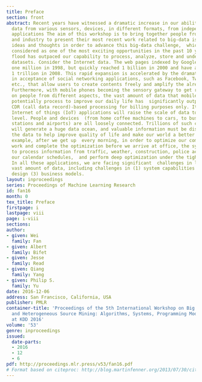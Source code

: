 ```yaml
---
title: Preface
section: front
abstract: Recent years have witnessed a dramatic increase in our ability to collect
  data from various sensors, devices, in different formats, from independent or connected
  applications The aim of this workshop is to bring together people from both academia
  and industry to present their most recent work related to big-data issues, and exchange
  ideas and thoughts in order to advance this big-data challenge,  which has been
  considered as one of the most exciting opportunities in the past 10 years. Big data
  flood has outpaced our capability to process, analyze, store and understand these
  datasets. Consider the Internet data. The web pages indexed by Google were around
  one million in 1998, but quickly reached 1 billion in 2000 and have already exceeded
  1 trillion in 2008. This rapid expansion is accelerated by the dramatic increase
  in acceptance of social networking applications, such as Facebook, Twitter, Weibo,
  etc., that allow users to create contents freely and amplify the already huge Web  volume.
  Furthermore, with mobile phones becoming the sensory gateway to get real-time data
  on people from different aspects, the vast amount of data that mobile carrier can
  potentially process to improve our daily life has  significantly outpaced our past
  CDR (call data record)-based processing for billing purposes only. It can be foreseen  that
  Internet of things (IoT) applications will raise the scale of data to an unprecedented
  level. People and devices  (from home coffee machines to cars, to buses, railway
  stations and airports) are all loosely connected. Trillions of such connected components
  will generate a huge data ocean, and valuable information must be discovered  from
  the data to help improve quality of life and make our world a better place. For
  example, after we get up  every morning, in order to optimize our commute time to
  work and complete the optimization before we arrive at office, the system needs
  to process information from traffic, weather, construction, police activities to
  our calendar schedules,  and perform deep optimization under the tight time constraints.
  In all these applications, we are facing significant  challenges in leveraging the
  vast amount of data, including challenges in (1) system capabilities (2) algorithmic
  design (3) business models.
layout: inproceedings
series: Proceedings of Machine Learning Research
id: fan16
month: 0
tex_title: Preface
firstpage: i
lastpage: viii
page: i-viii
sections: 
author:
- given: Wei
  family: Fan
- given: Albert
  family: Bifet
- given: Jesse
  family: Read
- given: Qiang
  family: Yang
- given: Philip S.
  family: Yu
date: 2016-12-06
address: San Francisco, California, USA
publisher: PMLR
container-title: 'Proceedings of the 5th International Workshop on Big Data, Streams
  and Heterogeneous Source Mining: Algorithms, Systems, Programming Models and Applications
  at KDD 2016'
volume: '53'
genre: inproceedings
issued:
  date-parts:
  - 2016
  - 12
  - 6
pdf: http://proceedings.mlr.press/v53/fan16.pdf
# Format based on citeproc: http://blog.martinfenner.org/2013/07/30/citeproc-yaml-for-bibliographies/
---
```

